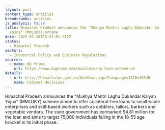 ```yaml
---
layout: post
content_type: articles
breadcrumbs: articles
is_analysis: false
title: Himachal Pradesh announces the “Mukhya Mantri Laghu Dukandar Kalyan
  Yojna” (MMLDKY) scheme
date: 2023-09-20T13:52:01.912Z
states:
  - Himachal Pradesh
sectors:
  - Industrial Policy and Business Regulations
sources:
  - name: BQ Prime
    url: https://www.bqprime.com/business/hp-loan-scheme-cm
details:
  - url: http://himachalpr.gov.in/OneNews.aspx?Language=1&ID=30546
    name: Cabinet decisions
---
```

Himachal Pradesh announces the “Mukhya Mantri Laghu Dukandar Kalyan Yojna” (MMLDKY) scheme aimed to offer collateral-free loans to small-scale enterprises and skill-based workers such as cobblers, tailors, barbers and vegetable vendors. The state government has earmarked $4.81 million for the loan and aims to target 75,000 individuals falling in the 18-55 age bracket in its initial phase.